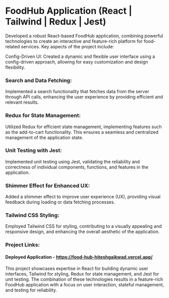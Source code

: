 # FoodHub Application (React | Tailwind | Redux | Jest)

Developed a robust React-based FoodHub application, combining powerful technologies to create an interactive and feature-rich platform for food-related services. Key aspects of the project include:

Config-Driven UI: Created a dynamic and flexible user interface using a config-driven approach, allowing for easy customization and design flexibility.

### Search and Data Fetching:
Implemented a search functionality that fetches data from the server through API calls, enhancing the user experience by providing efficient and relevant results.

### Redux for State Management: 
Utilized Redux for efficient state management, implementing features such as the add-to-cart functionality. This ensures a seamless and centralized management of the application state.

### Unit Testing with Jest:
Implemented unit testing using Jest, validating the reliability and correctness of individual components, functions, and features in the application.

### Shimmer Effect for Enhanced UX:
Added a shimmer effect to improve user experience (UX), providing visual feedback during loading or data fetching processes.

### Tailwind CSS Styling:
Employed Tailwind CSS for styling, contributing to a visually appealing and responsive design, and enhancing the overall aesthetic of the application.

### Project Links:

#### Deployed Application - https://food-hub-hiteshgaikwad.vercel.app/

This project showcases expertise in React for building dynamic user interfaces, Tailwind for styling, Redux for state management, and Jest for unit testing. The combination of these technologies results in a feature-rich FoodHub application with a focus on user interaction, stateful management, and testing for reliability.
